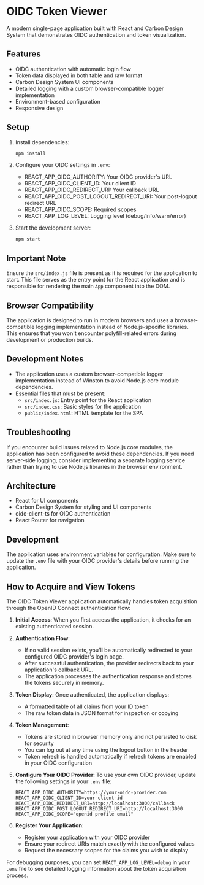 # OIDC Token Viewer

A modern single-page application built with React and Carbon Design System that demonstrates OIDC authentication and token visualization.

## Features

- OIDC authentication with automatic login flow
- Token data displayed in both table and raw format
- Carbon Design System UI components
- Detailed logging with a custom browser-compatible logger implementation
- Environment-based configuration
- Responsive design

## Setup

1. Install dependencies:
   ```bash
   npm install
   ```

2. Configure your OIDC settings in `.env`:
   - REACT_APP_OIDC_AUTHORITY: Your OIDC provider's URL
   - REACT_APP_OIDC_CLIENT_ID: Your client ID
   - REACT_APP_OIDC_REDIRECT_URI: Your callback URL
   - REACT_APP_OIDC_POST_LOGOUT_REDIRECT_URI: Your post-logout redirect URL
   - REACT_APP_OIDC_SCOPE: Required scopes
   - REACT_APP_LOG_LEVEL: Logging level (debug/info/warn/error)

3. Start the development server:
   ```bash
   npm start
   ```

## Important Note

Ensure the `src/index.js` file is present as it is required for the application to start. This file serves as the entry point for the React application and is responsible for rendering the main `App` component into the DOM.

## Browser Compatibility

The application is designed to run in modern browsers and uses a browser-compatible logging implementation instead of Node.js-specific libraries. This ensures that you won't encounter polyfill-related errors during development or production builds.

## Development Notes

- The application uses a custom browser-compatible logger implementation instead of Winston to avoid Node.js core module dependencies.
- Essential files that must be present:
  - `src/index.js`: Entry point for the React application
  - `src/index.css`: Basic styles for the application
  - `public/index.html`: HTML template for the SPA

## Troubleshooting

If you encounter build issues related to Node.js core modules, the application has been configured to avoid these dependencies. If you need server-side logging, consider implementing a separate logging service rather than trying to use Node.js libraries in the browser environment.

## Architecture

- React for UI components
- Carbon Design System for styling and UI components
- oidc-client-ts for OIDC authentication
- React Router for navigation

## Development

The application uses environment variables for configuration. Make sure to update the `.env` file with your OIDC provider's details before running the application.

## How to Acquire and View Tokens

The OIDC Token Viewer application automatically handles token acquisition through the OpenID Connect authentication flow:

1. **Initial Access**: When you first access the application, it checks for an existing authenticated session.
   
2. **Authentication Flow**:
   - If no valid session exists, you'll be automatically redirected to your configured OIDC provider's login page.
   - After successful authentication, the provider redirects back to your application's callback URL.
   - The application processes the authentication response and stores the tokens securely in memory.

3. **Token Display**: Once authenticated, the application displays:
   - A formatted table of all claims from your ID token
   - The raw token data in JSON format for inspection or copying

4. **Token Management**:
   - Tokens are stored in browser memory only and not persisted to disk for security
   - You can log out at any time using the logout button in the header
   - Token refresh is handled automatically if refresh tokens are enabled in your OIDC configuration

5. **Configure Your OIDC Provider**:
   To use your own OIDC provider, update the following settings in your `.env` file:
   ```
   REACT_APP_OIDC_AUTHORITY=https://your-oidc-provider.com
   REACT_APP_OIDC_CLIENT_ID=your-client-id
   REACT_APP_OIDC_REDIRECT_URI=http://localhost:3000/callback
   REACT_APP_OIDC_POST_LOGOUT_REDIRECT_URI=http://localhost:3000
   REACT_APP_OIDC_SCOPE="openid profile email"
   ```

6. **Register Your Application**:
   - Register your application with your OIDC provider
   - Ensure your redirect URIs match exactly with the configured values
   - Request the necessary scopes for the claims you wish to display

For debugging purposes, you can set `REACT_APP_LOG_LEVEL=debug` in your `.env` file to see detailed logging information about the token acquisition process.
